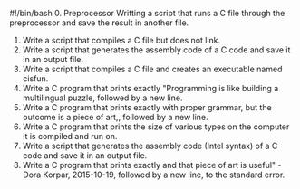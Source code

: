 #!/bin/bash 
0. Preprocessor		Writting a script that runs a C file through the preprocessor and save the result in another file.
1. Write a script that compiles a C file but does not link.
2. Write a script that generates the assembly code of a C code and save it in an output file.
3.  Write a script that compiles a C file and creates an executable named cisfun.
4.  Write a C program that prints exactly "Programming is like building a multilingual puzzle, followed by a new line.
5.  Write a C program that prints exactly with proper grammar, but the outcome is a piece of art,, followed by a new line.
6.  Write a C program that prints the size of various types on the computer it is compiled and run on.
7.  Write a script that generates the assembly code (Intel syntax) of a C code and save it in an output file.
8.  Write a C program that prints exactly and that piece of art is useful" - Dora Korpar, 2015-10-19, followed by a new line, to the standard error.
   
